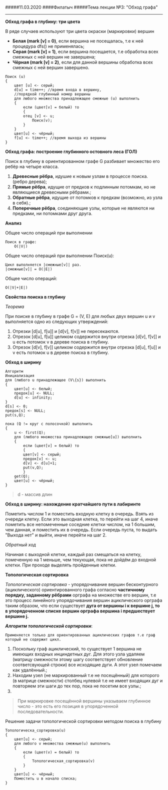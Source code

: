 #####11.03.2020
####Филатыч
#####Тема лекции №3: "Обход графа"
***
**Обход графа в глубину: три цвета**

В ряде случаев используют три цвета окраски (маркировки) вершин
* **Белая (mark [v] = 0)**, если вершина не посещалась, т.е к ней процедура dfs() не применялась;
* **Серая (mark [v] = 1)**, если вершина посещается, т.е обработка всех смежных с ней вершин не завершена;
* **Чёрная (mark [v] = 2)**, если для данной вершины обработка всех смежных с ней вершин завершено.

```псевдокод
Поиск (u) 
{
    цвет [u] <- серый;
    d[u] = time++; //время входа в вершину,
    //порядкой глубинный номер вершины
    для любого множества принадлежащее смежные (u) выполнить
    {
        если (цвет[v] = белый) то
        {
        отец [v] <- u;
            Поиск(v);
        }
    }
    цвет[u] <- чёрный;
    f[u] <- time++; //время выхода из вершины
}
```

**Обход графа: построение глубинного остовного леса (ГОЛ)**

Поиск в глубину в ориентированном графе G разбивает множество его ребёр на четыре класса.

1) **Древесные рёбра**, идушие к новым узлам в процессе поиска. (ребро дерева);
2) **Прямые рёбра**, идущие от предков к подлинным потомкам, но не являющиеся древесными рёбрами.;
3) **Обратные рёбра**, идущие от потомков к предкам (возможно, из узла в себя).;
4) **Поперечные рёбра**, соединяющие узлы, которые не являются ни предками, ни потомками друг друга.

**Анализ**

Общее число операций при выполнении
    
    Поиск в графе:
        O(|V|)

Общее число операций при выполнении Поиск(u):
    
    Цикл выполняется |смежные[v]| раз.
    |смежные[v]| = O(|E|)
    
Общее число операций: 
    
    O(|V|+|E|)

**Свойства поиска в глубину**

*Теорема*

При поиске в глубину в графе G = (V, E) для любых двух вершин u и v выполняется одно из следующих утверждений:
    
 1) Отрезки [d[u], f[u]] и [d[v], f[v]] не пересекаются.
 2) Отрезок [d[u], f[u]] целиком содержится внутри отрезка [d[v], f[v]] и u есть потомок v в дереве поиска в глубину.
 3) Отрезок [d[v], f[v]] целиком содержится внутри отрезка [d[u], f[u]] и v есть потомок u в дереве поиска в глубину.
    
**Обход в ширину**

```псевдокод
Алгоритм
Инициализация
для (любого u принадлежащее (V\{s}) выполнить
{
    цвет[u] <- белый;
    предок[u] <- NULL;
    d[u] <- infinity;
}
d[s] <- 0;
предок[s] <- NULL;
put(s,Q);
```

```псевдокод
пока (Q != круг с полосочкой) выполнить
{
    u <- first(Q);
    для (любого множества принадлежащее смежные[u]) выполнить
    {
        если (цвет[v] = белый) то
        {
        цвет[v] <- серый;
        предок[v] <- u;
        d[v] <- d[u]+1;
        put(v,Q);
        }  
    get(Q);
    цвет[u] <- чёрный;
}
```

> d - массив длин

**Обход в ширину: нахождение кратчайшего пути в лабиринте**

Пометить числом 1 и поместить входную клетку в очередь. Взять из очереди клетку. Если это выходная клетка, то перейти на шаг 4, иначе пометить все непомеченные соседние клетки числом, на 1 большим, чем данная, и поместить их в очередь. Если очередь пуста, то выдать "Выхода нет" и выйти, иначе перейти на шаг 2.

*Обратный ход*

Начиная с выходной клетки, каждый раз смещаться на клетку, помеченную на 1 меньше, чем текующая, пока не дойдём до входной клетки. При проходе выделять пройденные клетки.

**Топологическая сортировка**

*Топологическая сортировка* - упорядочивание вершин бесконтурного (ациклического) ориентированного графа согласно **частичному порядку, заданному рёбрами** орграфа на множестве его вершин, т.е это процесс линейного упорядочивания вершин ациклического орграфа таким образом, что если существует **дуга от вершины i к вершине j, то в упорядоченном списке вершин орграфа вершина i предшествует вершине j.**

***Алгоритм топологической сортировки***:

    Применяется только для ориентированных ациклических графов т.е граф который не содержит цикл.
    
1) Поскольку граф ациклический, то существует 1 вершина не имеющих входных инциндетных дуг. Для этого узла удаляем (матрицу смежности этому шагу соответствует обновление соответсвующей строки) все исходящие дуги. А этот узел помечаем как удалённый.;
2) Находим узел (не маркированный т.е не посещённый) для которого (в матрице смежности) столбец нулевой т.е не имеет входящих дуг и повторяем эти шаги до тех пор, пока не посетим все узлы.;
3) 

> При маркировке посещённой вершины указываем глубинное число - это есть его позиция в упорядоченной последовательности.

Решение задачи топологической сортировки методом поиска в глубину

```псевдокод
Топологическа_сортировка(u)
{
    цвет[u] <- серый;
    для любого v множества смежные(u) выполнить
    {
        если (цвет(v) = белый) то
        {
            Топологическая_сортировка(v)
        }
    }
    цвет[u] <- чёрный;
    Поместить u в начало списка;
}
```